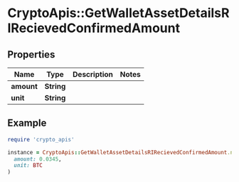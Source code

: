 # CryptoApis::GetWalletAssetDetailsRIRecievedConfirmedAmount

## Properties

| Name | Type | Description | Notes |
| ---- | ---- | ----------- | ----- |
| **amount** | **String** |  |  |
| **unit** | **String** |  |  |

## Example

```ruby
require 'crypto_apis'

instance = CryptoApis::GetWalletAssetDetailsRIRecievedConfirmedAmount.new(
  amount: 0.0345,
  unit: BTC
)
```

